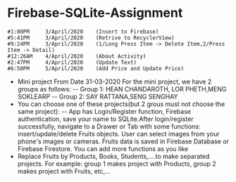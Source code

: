 # Firebase-SQLite-Assignment
	#1:00PM		3/April/2020	(Insert to Firebase)
	#5:41PM		3/April/2020	(Retrive to RecyclerView)
	#9:24PM		3/April/2020	(1/Long Press Item -> Delete Item,2/Press Item -> Detail)
	#12:26AM	4/April/2020	(About Activity)
	#2:47PM 	4/April/2020	(Update Text)
	#6:50PM 	5/April/2020	(Add Price and Update Price)
	
- Mini project From Date 31-03-2020 For the mini project, we have 2 groups as follows:
-- Group 1: HEAN CHANDAROTH, LOR PHETH,MENG SOKLEARP
-- Group 2: SAY RATTANA,SENG SENGHAY
- You can choose one of these projects(but 2 grous must not choose the same project):
-- App has Login/Register function, Firebase authentication, save your name to SQLite.After login/register successfully, navigate to a Drawer or Tab with some functions: insert/update/delete Fruits objects.
User can select images from your phone's images or cameras. Fruits data is saved in Firebase Database or Firebase Firestore. You can add more functions as you like
- Replace Fruits by Products, Books, Students,....to make separated projects. For example: group 1 makes project with Products, group 2 makes project with Fruits, etc,...
	
